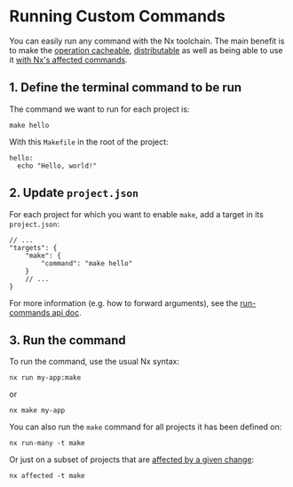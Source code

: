 # Running Custom Commands

You can easily run any command with the Nx toolchain. The main benefit is to make the [operation cacheable](/concepts/how-caching-works), [distributable](/core-features/distribute-task-execution) as well as being able to use it [with Nx's affected commands](/concepts/affected).

## 1. Define the terminal command to be run

The command we want to run for each project is:

```shell
make hello
```

With this `Makefile` in the root of the project:

```make
hello:
  echo "Hello, world!"
```

## 2. Update `project.json`

For each project for which you want to enable `make`, add a target in its `project.json`:

```jsonc {% fileName="project.json" %}
// ...
"targets": {
    "make": {
        "command": "make hello"
    }
    // ...
}
```

For more information (e.g. how to forward arguments), see the [run-commands api doc](/packages/nx/executors/run-commands).

## 3. Run the command

To run the command, use the usual Nx syntax:

```shell
nx run my-app:make
```

or

```shell
nx make my-app
```

You can also run the `make` command for all projects it has been defined on:

```shell
nx run-many -t make
```

Or just on a subset of projects that are [affected by a given change](/concepts/affected):

```shell
nx affected -t make
```
